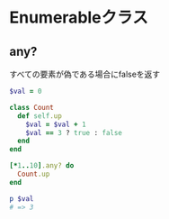 # Enumerableクラス

## any?

すべての要素が偽である場合にfalseを返す

```ruby
$val = 0

class Count
  def self.up
    $val = $val + 1
    $val == 3 ? true : false
  end
end

[*1..10].any? do
  Count.up
end

p $val
# => 3
```
